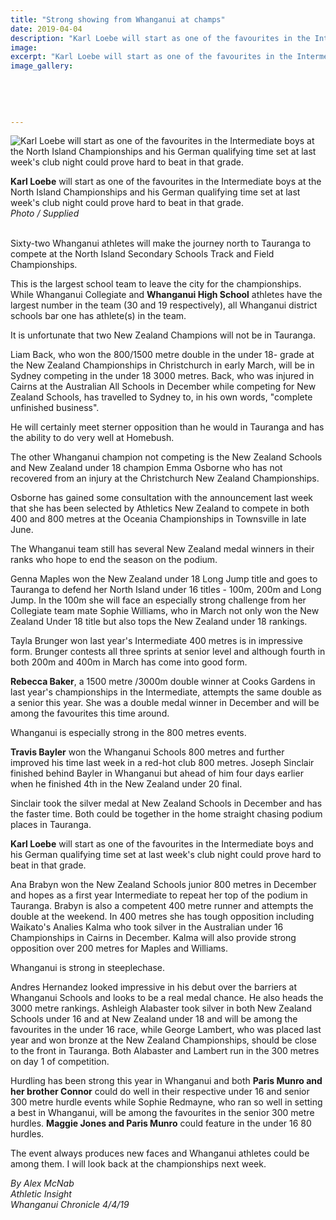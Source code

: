 ```yaml
---
title: "Strong showing from Whanganui at champs"
date: 2019-04-04
description: "Karl Loebe will start as one of the favourites in the Intermediate boys at the NISS Track & Field Champs in Tauranga..."
image: 
excerpt: "Karl Loebe will start as one of the favourites in the Intermediate boys at the NISS Track & Field Champs in Tauranga."
image_gallery:
    
    
    
    
    
---
```


<p><img src="https://www.nzherald.co.nz/resizer/qPJSYgSR9Ntn4-RCLUO4mXj9KDI=/620x349/smart/filters:quality(70)/arc-anglerfish-syd-prod-nzme.s3.amazonaws.com/public/AVNNT6AR6NHH3IJAUMKKRBOPNA.jpg" alt="Karl Loebe will start as one of the favourites in the Intermediate boys at the North Island Championships and his German qualifying time set at last week's club night could prove hard to beat in that grade." /></p>
<p><span><strong>Karl Loebe</strong> will start as one of the favourites in the Intermediate boys at the North Island Championships and his German qualifying time set at last week's club night could prove hard to beat in that grade.</span><br /><em>Photo / Supplied</em></p>
<p class="element element-paragraph"><br />Sixty-two Whanganui athletes will make the journey north to Tauranga to compete at the North Island Secondary Schools Track and Field Championships.</p>
<p class="element element-paragraph">This is the largest school team to leave the city for the championships. While Whanganui Collegiate and <strong>Whanganui High School</strong> athletes have the largest number in the team (30 and 19 respectively), all Whanganui district schools bar one has athlete(s) in the team.</p>
<p class="element element-paragraph">It is unfortunate that two New Zealand Champions will not be in Tauranga.</p>
<p class="element element-paragraph">Liam Back, who won the 800/1500 metre double in the under 18- grade at the New Zealand Championships in Christchurch in early March, will be in Sydney competing in the under 18 3000 metres. Back, who was injured in Cairns at the Australian All Schools in December while competing for New Zealand Schools, has travelled to Sydney to, in his own words, "complete unfinished business".</p>
<p class="element element-paragraph">He will certainly meet sterner opposition than he would in Tauranga and has the ability to do very well at Homebush.</p>
<p class="element element-paragraph">The other Whanganui champion not competing is the New Zealand Schools and New Zealand under 18 champion Emma Osborne who has not recovered from an injury at the Christchurch New Zealand Championships.</p>
<p class="element element-paragraph">Osborne has gained some consultation with the announcement last week that she has been selected by Athletics New Zealand to compete in both 400 and 800 metres at the Oceania Championships in Townsville in late June.</p>
<p class="element element-paragraph">The Whanganui team still has several New Zealand medal winners in their ranks who hope to end the season on the podium.</p>
<p class="element element-paragraph">Genna Maples won the New Zealand under 18 Long Jump title and goes to Tauranga to defend her North Island under 16 titles - 100m, 200m and Long Jump. In the 100m she will face an especially strong challenge from her Collegiate team mate Sophie Williams, who in March not only won the New Zealand Under 18 title but also tops the New Zealand under 18 rankings.</p>
<p class="element element-paragraph">Tayla Brunger won last year's Intermediate 400 metres is in impressive form. Brunger contests all three sprints at senior level and although fourth in both 200m and 400m in March has come into good form.</p>
<p class="element element-paragraph"><strong>Rebecca Baker</strong>, a 1500 metre /3000m double winner at Cooks Gardens in last year's championships in the Intermediate, attempts the same double as a senior this year. She was a double medal winner in December and will be among the favourites this time around.</p>
<p class="element element-paragraph">Whanganui is especially strong in the 800 metres events.</p>
<p class="element element-paragraph"><strong>Travis Bayler</strong> won the Whanganui Schools 800 metres and further improved his time last week in a red-hot club 800 metres. Joseph Sinclair finished behind Bayler in Whanganui but ahead of him four days earlier when he finished 4th in the New Zealand under 20 final.</p>
<p class="element element-paragraph">Sinclair took the silver medal at New Zealand Schools in December and has the faster time. Both could be together in the home straight chasing podium places in Tauranga.</p>
<p class="element element-paragraph"><strong>Karl Loebe</strong> will start as one of the favourites in the Intermediate boys and his German qualifying time set at last week's club night could prove hard to beat in that grade.</p>
<p class="element element-paragraph">Ana Brabyn won the New Zealand Schools junior 800 metres in December and hopes as a first year Intermediate to repeat her top of the podium in Tauranga. Brabyn is also a competent 400 metre runner and attempts the double at the weekend. In 400 metres she has tough opposition including Waikato's Analies Kalma who took silver in the Australian under 16 Championships in Cairns in December. Kalma will also provide strong opposition over 200 metres for Maples and Williams.</p>
<p class="element element-paragraph">Whanganui is strong in steeplechase.</p>
<p class="element element-paragraph">Andres Hernandez looked impressive in his debut over the barriers at Whanganui Schools and looks to be a real medal chance. He also heads the 3000 metre rankings. Ashleigh Alabaster took silver in both New Zealand Schools under 16 and at New Zealand under 18 and will be among the favourites in the under 16 race, while George Lambert, who was placed last year and won bronze at the New Zealand Championships, should be close to the front in Tauranga. Both Alabaster and Lambert run in the 300 metres on day 1 of competition.</p>
<p class="element element-paragraph">Hurdling has been strong this year in Whanganui and both <strong>Paris Munro and her brother Connor</strong> could do well in their respective under 16 and senior 300 metre hurdle events while Sophie Redmayne, who ran so well in setting a best in Whanganui, will be among the favourites in the senior 300 metre hurdles. <strong>Maggie Jones and Paris Munro</strong> could feature in the under 16 80 hurdles.</p>
<p class="element element-paragraph">The event always produces new faces and Whanganui athletes could be among them. I will look back at the championships next week.</p>
<p><em>By Alex McNab</em><br /><em>Athletic Insight</em><br /><em>Whanganui Chronicle 4/4/19</em></p>

